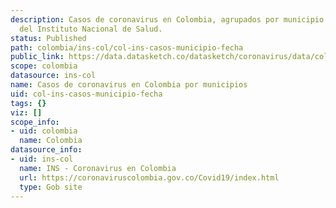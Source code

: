```yaml
---
description: Casos de coronavirus en Colombia, agrupados por municipio y fecha. Datos
  del Instituto Nacional de Salud.
status: Published
path: colombia/ins-col/col-ins-casos-municipio-fecha
public_link: https://data.datasketch.co/datasketch/coronavirus/data/colombia/ins-col/col-ins-casos-municipio-fecha.csv
scope: colombia
datasource: ins-col
name: Casos de coronavirus en Colombia por municipios
uid: col-ins-casos-municipio-fecha
tags: {}
viz: []
scope_info:
- uid: colombia
  name: Colombia
datasource_info:
- uid: ins-col
  name: INS - Coronavirus en Colombia
  url: https://coronaviruscolombia.gov.co/Covid19/index.html
  type: Gob site
---
```


